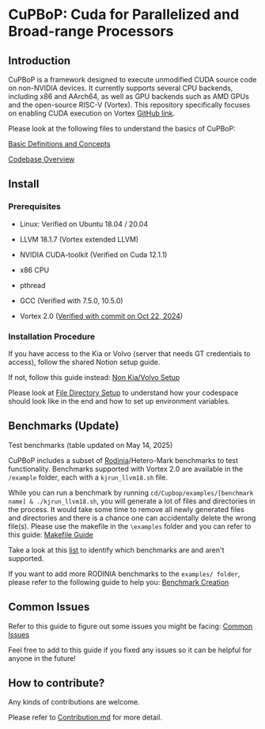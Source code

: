 # CuPBoP: Cuda for Parallelized and Broad-range Processors

  

## Introduction

  

CuPBoP is a framework designed to execute unmodified CUDA source code on non-NVIDIA devices. It currently supports several CPU backends, including x86 and AArch64, as well as GPU backends such as AMD GPUs and the open-source RISC-V (Vortex). This repository specifically focuses on enabling CUDA execution on Vortex [GitHub link](https://github.com/vortexgpgpu/vortex).

Please look at the following files to understand the basics of CuPBoP:

[Basic Definitions and Concepts](./docs/README_Defs.md)

[Codebase Overview](./docs/README_Codebase.md)

  

## Install

  

### Prerequisites

  

- Linux: Verified on Ubuntu 18.04 / 20.04

- LLVM 18.1.7 (Vortex extended LLVM)

- NVIDIA CUDA-toolkit (Verified on Cuda 12.1.1)

- x86 CPU

- pthread

- GCC (Verified with 7.5.0, 10.5.0)

- Vortex 2.0 ([Verified with commit on Oct 22, 2024](https://github.com/vortexgpgpu/vortex/tree/3a3bb7b70a395a6f96a2bfe657bc724186565fe0))

### Installation Procedure

 If you have access to the Kia or Volvo (server that needs GT credentials to access), follow the shared Notion setup guide.
 
If not, follow this guide instead: [Non Kia/Volvo Setup](./docs/NonKiaVolvoSetup.md) 

Please look at  [File Directory Setup](./docs/FinalSetup.md) to understand how your codespace should look like in the end and how to set up environment variables.

  ## Benchmarks (Update)

Test benchmarks (table updated on May 14, 2025)

CuPBoP includes a subset of [Rodinia](https://github.com/yuhc/gpu-rodinia/tree/master/cuda)/Hetero-Mark benchmarks to test functionality. Benchmarks supported with Vortex 2.0 are available in the `/example` folder, each with a `kjrun_llvm18.sh` file.

  While you can run a benchmark by running `cd/Cupbop/examples/[benchmark name] & ./kjrun_llvm18.sh`, you will generate a lot of files and directories in the process. It would take some time to remove all newly generated files and directories and there is a chance one can accidentally delete the wrong file(s). Please use the makefile in the `\examples` folder and you can refer to this guide: [Makefile Guide](./docs/Makefile.md)

Take a look at this [list](.docs/BenchmarkList) to identify which benchmarks are and aren't supported.

If you want to add more RODINIA benchmarks to the `examples/ folder`, please refer to the following guide to help you: [Benchmark Creation](./docs/BenchmarkCreation.md)


## Common Issues

Refer to this guide to figure out some issues you might be facing:  [Common Issues](./docs/CommonIssues.md)

Feel free to add to this guide if you fixed any issues so it can be helpful for anyone in the future! 
 
   
  
  

## How to contribute?

  

Any kinds of contributions are welcome.

Please refer to [Contribution.md](./docs/CONTRIBUTING.md) for more detail.
